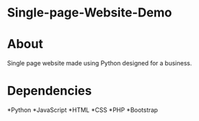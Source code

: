 # Single-page-Website-Demo

# About
Single page website made using Python designed for a business.

# Dependencies
*Python
*JavaScript
*HTML 
*CSS 
*PHP
*Bootstrap
